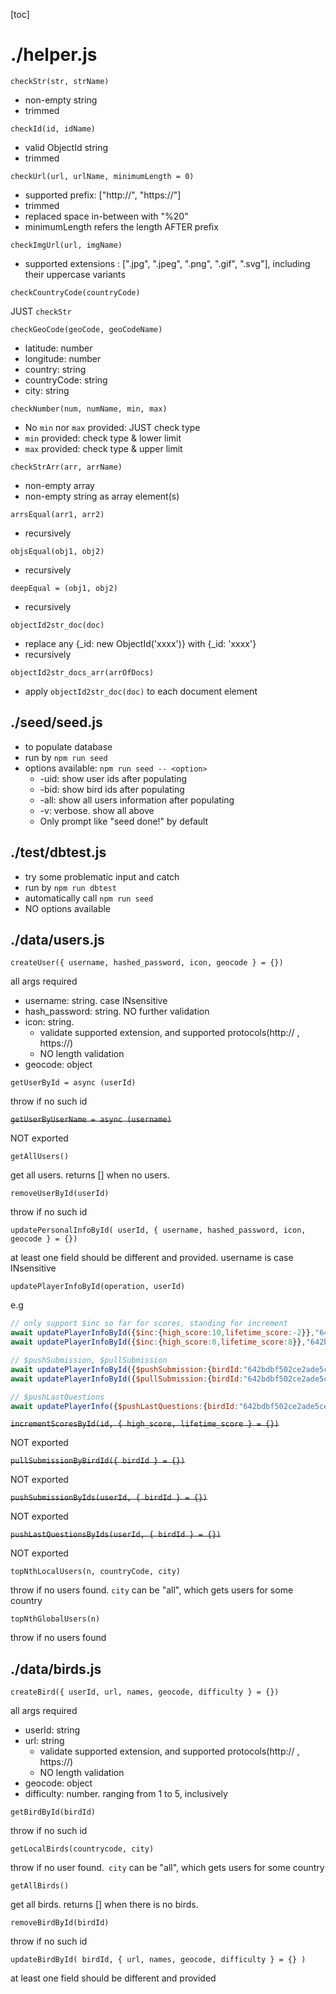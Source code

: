 [toc]

# ./helper.js

`checkStr(str, strName)`

- non-empty string
- trimmed

`checkId(id, idName)`

- valid ObjectId string
- trimmed

`checkUrl(url, urlName, minimumLength = 0)`

- supported prefix: ["http://", "https://"]
- trimmed
- replaced space in-between with "%20"
- minimumLength refers the length AFTER prefix

`checkImgUrl(url, imgName)`

- supported extensions : [".jpg", ".jpeg", ".png", ".gif", ".svg"], including their uppercase variants

`checkCountryCode(countryCode)`

JUST `checkStr`

`checkGeoCode(geoCode, geoCodeName)`

- latitude: number
- longitude: number
- country: string
- countryCode: string
- city: string

`checkNumber(num, numName, min, max)`

- No `min` nor `max` provided: JUST check type
- `min` provided: check type & lower limit
- `max` provided: check type & upper limit

`checkStrArr(arr, arrName)`

- non-empty array
- non-empty string as array element(s)

`arrsEqual(arr1, arr2)`

- recursively

`objsEqual(obj1, obj2)`

- recursively

`deepEqual = (obj1, obj2)`

- recursively

`objectId2str_doc(doc)`

- replace any {\_id: new ObjectId('xxxx')} with  {\_id: 'xxxx'}
- recursively

`objectId2str_docs_arr(arrOfDocs)`

- apply `objectId2str_doc(doc)` to each document element

## ./seed/seed.js

- to populate database
- run by `npm run seed`
- options available: `npm run seed -- <option>`
  - -uid: show user ids after populating
  - -bid: show bird ids after populating
  - -all: show all users information after populating
  - -v: verbose. show all above
  - Only prompt like "seed done!" by default

## ./test/dbtest.js

- try some problematic input and catch
- run by `npm run dbtest`
- automatically call `npm run seed`
- NO options available

## ./data/users.js

`createUser({ username, hashed_password, icon, geocode } = {})`

all args required

- username: string. case INsensitive
- hash_password: string. NO further validation
- icon: string.
  - validate supported extension, and supported protocols(http:// , https://)
  - NO length validation
- geocode: object

`getUserById = async (userId)`

throw if no such id

~~`getUserByUserName = async (username)`~~

NOT exported

`getAllUsers()`

get all users. returns [] when no users.

`removeUserById(userId)`

throw if no such id

`updatePersonalInfoById( userId, { username, hashed_password, icon, geocode } = {})`

at least one field should be different and provided. username is case INsensitive

`updatePlayerInfoById(operation, userId)`

e.g

```js
// only support $inc so far for scores, standing for increment
await updatePlayerInfoById({$inc:{high_score:10,lifetime_score:-2}},"642bdbf502ce2ade5ce6bfa0");
await updatePlayerInfoById({$inc:{high_score:0,lifetime_score:8}},"642bdbf502ce2ade5ce6bfa1")

// $pushSubmission, $pullSubmission
await updatePlayerInfoById({$pushSubmission:{birdId:"642bdbf502ce2ade5ce6bfa2"},},"642bdbf502ce2ade5ce6bfa3");
await updatePlayerInfoById({$pullSubmission:{birdId:"642bdbf502ce2ade5ce6bfa4"},},"642bdbf502ce2ade5ce6bfa5");

// $pushLastQuestions
await updatePlayerInfo({$pushLastQuestions:{birdId:"642bdbf502ce2ade5ce6bfa6"}},"642bdbf502ce2ade5ce6bfa7");
```

~~`incrementScoresById(id, { high_score, lifetime_score } = {})`~~

NOT exported

~~`pullSubmissionByBirdId({ birdId } = {})`~~

NOT exported

~~`pushSubmissionByIds(userId, { birdId } = {})`~~

NOT exported

~~`pushLastQuestionsByIds(userId, { birdId } = {})`~~

NOT exported

`topNthLocalUsers(n, countryCode, city)`

throw if no users found. `city` can be "all", which gets users for some country

`topNthGlobalUsers(n)`

throw if no users found

## ./data/birds.js

`createBird({ userId, url, names, geocode, difficulty } = {}) `

all args required

- userId: string
- url: string
  - validate supported extension, and supported protocols(http:// , https://)
  - NO length validation
- geocode: object
- difficulty: number. ranging from 1 to 5, inclusively

`getBirdById(birdId)`

throw if no such id

`getLocalBirds(countrycode, city)`

throw if no user found.` city` can be "all", which gets users for some country

`getAllBirds()`

get all birds. returns [] when there is no birds.

`removeBirdById(birdId)`

throw if no such id

`updateBirdById( birdId, { url, names, geocode, difficulty } = {} ) `

at least one field should be different and provided
